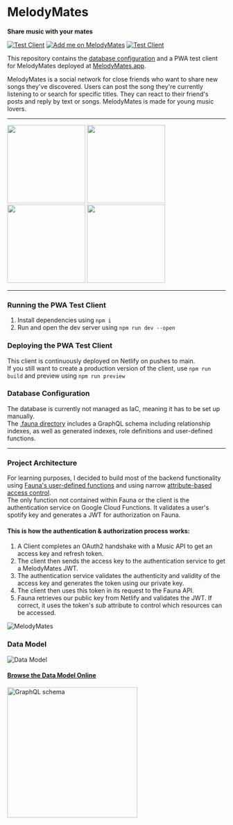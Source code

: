# MelodyMates

**Share music with your mates**

[![Test Client](https://img.shields.io/badge/Visit-PWA%20Client-blue)](https://melodymates.app)
[![Add me on MelodyMates](https://img.shields.io/badge/Add%20me%20on-MelodyMates-purple)](https://melodymates.app/user/3ukbsbcagr66rfk9yokfd53ak)
[![Test Client](https://img.shields.io/badge/Browse-GraphQL%20Schema-green)](https://app.graphqleditor.com/florians-workspace/melodymates?v=latest&c=off&pane=relation)

This repository contains the [database configuration](https://github.com/koenidv/MelodyMates/tree/main/.fauna) and a PWA test client for MelodyMates deployed at [MelodyMates.app](https://melodymates.app).

MelodyMates is a social network for close friends who want to share new songs they've discovered.
Users can post the song they're currently listening to or search for specific titles.
They can react to their friend's posts and reply by text or songs. MelodyMates is made for young music lovers.

---

<p float="left">
  <img src="https://user-images.githubusercontent.com/32238636/234383204-cfd9e5fe-743f-45ee-b054-9dac9ad465cc.png" width="180" />
  <img src="https://user-images.githubusercontent.com/32238636/234383213-91b8f412-c4a7-45c8-910a-bc2a939c4678.png" width="180" /> 
  <img src="https://user-images.githubusercontent.com/32238636/234383226-4699cbfa-1de5-4492-977b-520345ba5058.png" width="180" />
  <img src="https://user-images.githubusercontent.com/32238636/234383242-daef942c-f03a-4a4f-bd77-ea3a1990e80c.png" width="180" />
</p>

---

### Running the PWA Test Client

1. Install dependencies using `npm i`
2. Run and open the dev server using `npm run dev --open`

### Deploying the PWA Test Client

This client is continuously deployed on Netlify on pushes to main.  
If you still want to create a production version of the client, use `npm run build` and preview using `npm run preview`

### Database Configuration

The database is currently not managed as IaC, meaning it has to be set up manually.  
The [.fauna directory](https://github.com/koenidv/MelodyMates/tree/main/.fauna) includes a GraphQL schema including relationship indexes, as well as generated indexes, role definitions and user-defined functions. 

---

### Project Architecture

For learning purposes, I decided to build most of the backend functionality using [Fauna's user-defined functions](https://docs.fauna.com/fauna/current/learn/understanding/user_defined_functions) and using narrow [attribute-based access control](https://docs.fauna.com/fauna/current/security/abac).  
The only function not contained within Fauna or the client is the authentication service on Google Cloud Functions. It validates a user's spotify key and generates a JWT for authorization on Fauna.

#### This is how the authentication & authorization process works:
1. A Client completes an OAuth2 handshake with a Music API to get an access key and refresh token.
2. The client then sends the access key to the authentication service to get a MelodyMates JWT.
3. The authentication service validates the authenticity and validity of the access key and generates the token using our private key.
4. The client then uses this token in its request to the Fauna API.
5. Fauna retrieves our public key from Netlify and validates the JWT. If correct, it uses the token's _sub_ attribute to control which resources can be accessed.

![MelodyMates](https://user-images.githubusercontent.com/32238636/234372177-d8483013-8467-42c6-81a3-15f0575124f9.png)


### Data Model
![Data Model](https://user-images.githubusercontent.com/32238636/234260833-f57e03cb-11a6-4841-bcd5-f1e686b2f7ec.png)

#### [Browse the Data Model Online](https://app.graphqleditor.com/florians-workspace/melodymates?v=latest&c=off&pane=relation)
[<img src="https://user-images.githubusercontent.com/32238636/234260989-8a196c06-4336-427a-b1e5-8905ad72aaac.png" alt="GraphQL schema" width="300">](https://app.graphqleditor.com/florians-workspace/melodymates?v=latest&c=off&pane=relation)
